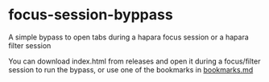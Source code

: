 # focus-session-byppass
A simple bypass to open tabs during a hapara focus session or a hapara filter session

You can download index.html from releases and open it during a focus/filter session to run the bypass, or use one of the bookmarks in [bookmarks.md](bookmarks.md)

